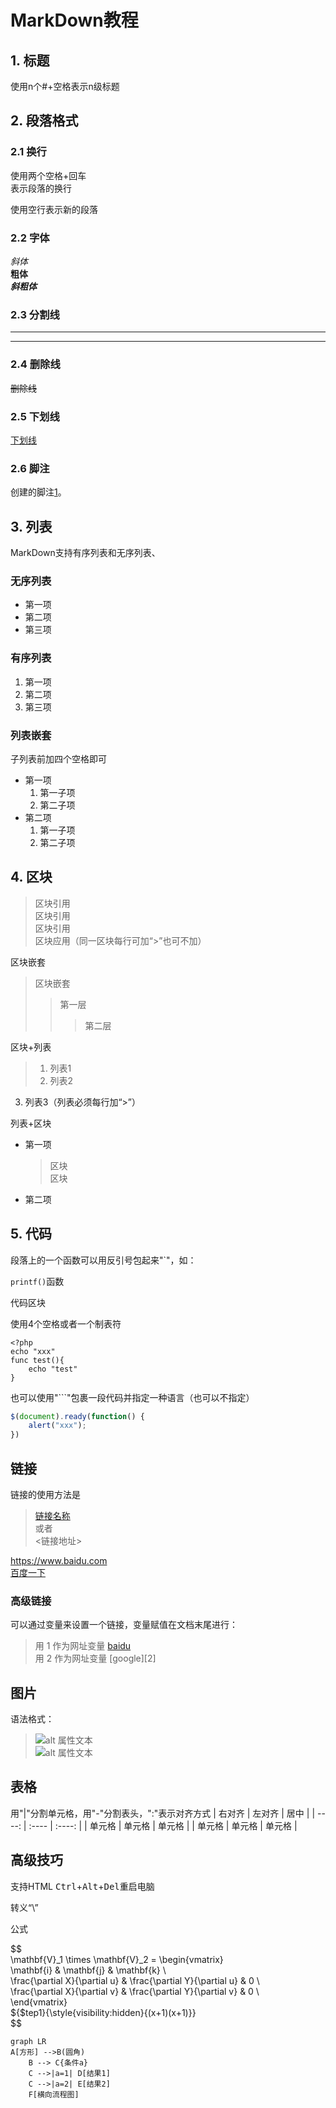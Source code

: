 # MarkDown教程
## 1. 标题
使用n个#+空格表示n级标题

## 2. 段落格式
### 2.1 换行
使用两个空格+回车  
表示段落的换行

使用空行表示新的段落

### 2.2 字体
*斜体*  
**粗体**  
***斜粗体***

### 2.3 分割线
***
---

### 2.4 删除线
~~删除线~~

### 2.5 下划线
<u>下划线</u>

### 2.6 脚注
创建的脚注[1]。

[1]:脚注教程

## 3. 列表
MarkDown支持有序列表和无序列表、

### 无序列表
* 第一项
* 第二项
* 第三项

### 有序列表
1. 第一项
2. 第二项
3. 第三项

### 列表嵌套

子列表前加四个空格即可
* 第一项
    1. 第一子项
    2. 第二子项
* 第二项
    1. 第一子项
    2. 第二子项

## 4. 区块
> 区块引用  
> 区块引用  
> 区块引用  
区块应用（同一区块每行可加“>”也可不加）

区块嵌套
> 区块嵌套
>> 第一层
>>> 第二层

区块+列表
> 1. 列表1  
> 2. 列表2
3. 列表3（列表必须每行加“>”）

列表+区块
* 第一项
    > 区块  
    区块
* 第二项

## 5. 代码
段落上的一个函数可以用反引号包起来"`"，如：  

`printf()`函数

代码区块

使用4个空格或者一个制表符

    <?php
    echo "xxx"
    func test(){
        echo "test"
    }

也可以使用"```"包裹一段代码并指定一种语言（也可以不指定）

```JavaScript
$(document).ready(function() {
    alert("xxx");
})
```

## 链接
链接的使用方法是
> [链接名称](链接地址)  
或者  
<链接地址>

<https://www.baidu.com>  
[百度一下](https://www.baidu.com)

### 高级链接
可以通过变量来设置一个链接，变量赋值在文档末尾进行：
> 用 1 作为网址变量 [baidu][1]  
> 用 2 作为网址变量 [google][2]

[1]:https://www.baidu.com


## 图片
语法格式：
> ![alt 属性文本](图片地址)  
> ![alt 属性文本](图片地址 "可选标题")

## 表格
用"|"分割单元格，用"-"分割表头，":"表示对齐方式
 | 右对齐 | 左对齐 | 居中 | 
 | ----: | :---- | :----: |
 | 单元格 | 单元格 | 单元格 |
 | 单元格 | 单元格 | 单元格 |

 ## 高级技巧
 支持HTML
 <kbd>Ctrl</kbd>+<kbd>Alt</kbd>+<kbd>Del</kbd>重启电脑

转义“\”

公式

$$  
\mathbf{V}_1 \times \mathbf{V}_2 =  \begin{vmatrix}  
\mathbf{i} & \mathbf{j} & \mathbf{k} \\  
\frac{\partial X}{\partial u} &  \frac{\partial Y}{\partial u} & 0 \\  
\frac{\partial X}{\partial v} &  \frac{\partial Y}{\partial v} & 0 \\  
\end{vmatrix}  
${$tep1}{\style{visibility:hidden}{(x+1)(x+1)}}  
$$

```mermaid
graph LR
A[方形] -->B(圆角)
    B --> C{条件a}
    C -->|a=1| D[结果1]
    C -->|a=2| E[结果2]
    F[横向流程图]
```